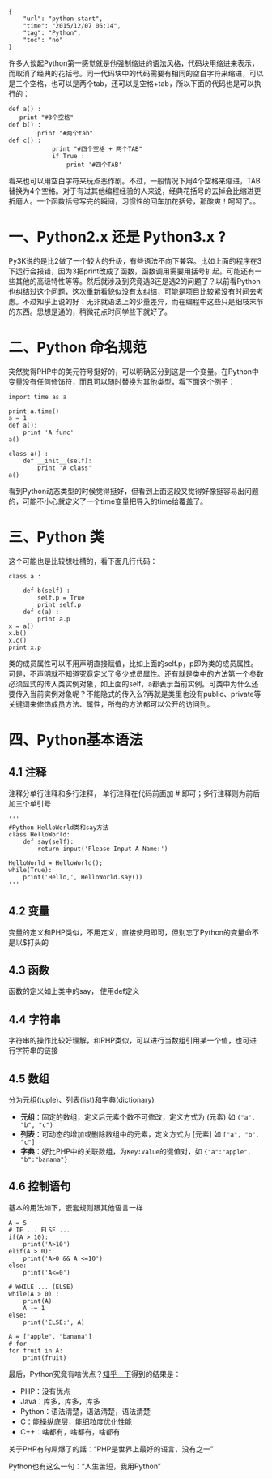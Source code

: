 ```
{
    "url": "python-start",
    "time": "2015/12/07 06:14",
    "tag": "Python",
    "toc": "no"
}
```

许多人谈起Python第一感觉就是他强制缩进的语法风格，代码块用缩进来表示，而取消了经典的花括号。同一代码块中的代码需要有相同的空白字符来缩进，可以是三个空格，也可以是两个tab，还可以是空格+tab，所以下面的代码也是可以执行的：
```
def a() :
   print "#3个空格"
def b() :
        print "#两个tab"
def c() :
            print "#四个空格 + 两个TAB"
            if True :
                print '#四个TAB'
```
看来也可以用空白字符来玩点恶作剧。不过，一般情况下用4个空格来缩进，TAB替换为4个空格。对于有过其他编程经验的人来说，经典花括号的去掉会比缩进更折磨人。一个函数括号写完的瞬间，习惯性的回车加花括号，那酸爽！呵呵了。。

# 一、Python2.x 还是 Python3.x ?

Py3K说的是比2做了一个较大的升级，有些语法不向下兼容。比如上面的程序在3下运行会报错，因为3把print改成了函数，函数调用需要用括号扩起。可能还有一些其他的高级特性等等。然后就涉及到究竟选3还是选2的问题了？以前看Python也纠结过这个问题，这次重新看貌似没有太纠结，可能是项目比较紧没有时间去考虑。不过知乎上说的好：无非就语法上的少量差异，而在编程中这些只是细枝末节的东西。思想是通的，稍微花点时间学些下就好了。

# 二、Python 命名规范

突然觉得PHP中的美元符号挺好的，可以明确区分到这是一个变量。在Python中变量没有任何修饰符，而且可以随时替换为其他类型，看下面这个例子：
```
import time as a
 
print a.time()
a = 1
def a():
    print 'A func'
a()
 
class a() :
    def __init__(self):
        print 'A class'
a()
```
看到Python动态类型的时候觉得挺好，但看到上面这段又觉得好像挺容易出问题的，可能不小心就定义了一个time变量把导入的time给覆盖了。

# 三、Python 类

这个可能也是比较想吐槽的，看下面几行代码：
```
class a :
 
    def b(self) :
        self.p = True
        print self.p
    def c(a) :
        print a.p
x = a()
x.b()
x.c()
print x.p
```
类的成员属性可以不用声明直接赋值，比如上面的self.p，p即为类的成员属性。可是，不声明就不知道究竟定义了多少成员属性。还有就是类中的方法第一个参数必须显式的传入类实例对象，如上面的self，a都表示当前实例。可类中为什么还要传入当前实例对象呢？不能隐式的传入么?再就是类里也没有public、private等关键词来修饰成员方法、属性，所有的方法都可以公开的访问到。

# 四、Python基本语法
## 4.1 注释
注释分单行注释和多行注释， 单行注释在代码前面加 # 即可；多行注释则为前后加三个单引号
```
'''
#Python HelloWorld类和say方法
class HelloWorld:
    def say(self):
        return input('Please Input A Name:')
 
HelloWorld = HelloWorld();
while(True):
    print('Hello,', HelloWorld.say())
'''
```
## 4.2 变量
变量的定义和PHP类似，不用定义，直接使用即可，但别忘了Python的变量命不是以$打头的
## 4.3 函数
函数的定义如上类中的say， 使用def定义
## 4.4 字符串
字符串的操作比较好理解，和PHP类似，可以进行当数组引用某一个值，也可进行字符串的链接
## 4.5 数组
分为元组(tuple)、列表(list)和字典(dictionary)

- **元组**：固定的数组，定义后元素个数不可修改，定义方式为 (元素) 如 `("a", "b", "c")`
- **列表**：可动态的增加或删除数组中的元素，定义方式为 [元素] 如 `["a", "b", "c"]`
- **字典**：好比PHP中的关联数组，为`Key:Value`的键值对，如 `{"a":"apple", "b":"banana"}`

## 4.6 控制语句
基本的用法如下，嵌套规则跟其他语言一样
```
A = 5
# IF ... ELSE ...
if(A > 10):
    print('A>10')
elif(A > 0):
    print('A>0 && A <=10')
else:
    print('A<=0')
 
# WHILE ... (ELSE)
while(A > 0) :
    print(A)
    A -= 1
else:
    print('ELSE:', A)
 
A = ["apple", "banana"]
# for
for fruit in A:
    print(fruit)
```

最后，Python究竟有啥优点？[知乎一下](https://www.zhihu.com/question/25038841)得到的结果是：

- PHP：没有优点
- Java：库多，库多，库多
- Python：语法清楚，语法清楚，语法清楚
- C：能操纵底层，能细粒度优化性能
- C++：啥都有，啥都有，啥都有

关于PHP有句屌爆了的話：“PHP是世界上最好的语言，没有之一”

Python也有这么一句：“人生苦短，我用Python”